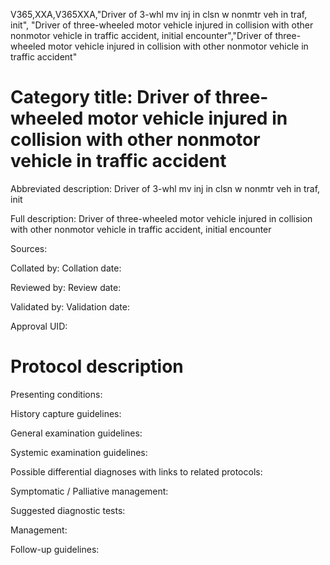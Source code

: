 V365,XXA,V365XXA,"Driver of 3-whl mv inj in clsn w nonmtr veh in traf, init", "Driver of three-wheeled motor vehicle injured in collision with other nonmotor vehicle in traffic accident, initial encounter","Driver of three-wheeled motor vehicle injured in collision with other nonmotor vehicle in traffic accident"
# Category title: Driver of three-wheeled motor vehicle injured in collision with other nonmotor vehicle in traffic accident

Abbreviated description: Driver of 3-whl mv inj in clsn w nonmtr veh in traf, init

Full description: Driver of three-wheeled motor vehicle injured in collision with other nonmotor vehicle in traffic accident, initial encounter

Sources:

Collated by:
Collation date:

Reviewed by:
Review date:

Validated by:
Validation date:

Approval UID:

# Protocol description

Presenting conditions:

History capture guidelines:

General examination guidelines:

Systemic examination guidelines:

Possible differential diagnoses with links to related protocols:

Symptomatic / Palliative management:

Suggested diagnostic tests:

Management:

Follow-up guidelines:
